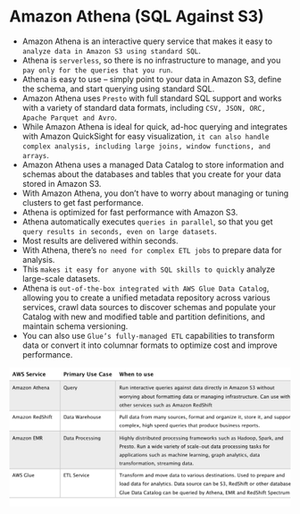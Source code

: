 # Amazon Athena (SQL Against S3)

- Amazon Athena is an interactive query service that makes it easy to `analyze data in Amazon S3 using standard SQL`.
- Athena is `serverless`, so there is no infrastructure to manage, and you `pay only for the queries that you run`.
- Athena is easy to use – simply point to your data in Amazon S3, define the schema, and start querying using standard SQL.
- Amazon Athena uses `Presto` with full standard SQL support and works with a variety of standard data formats, including `CSV, JSON, ORC, Apache Parquet and Avro`.
- While Amazon Athena is ideal for quick, ad-hoc querying and integrates with Amazon QuickSight for easy visualization, `it can also handle complex analysis, including large joins, window functions, and arrays`.
- Amazon Athena uses a managed Data Catalog to store information and schemas about the databases and tables that you create for your data stored in Amazon S3.
- With Amazon Athena, you don’t have to worry about managing or tuning clusters to get fast performance.
- Athena is optimized for fast performance with Amazon S3.
- Athena automatically executes `queries in parallel`, so that you get `query results in seconds, even on large datasets`.
- Most results are delivered within seconds.
- With Athena, there’s `no need for complex ETL jobs` to prepare data for analysis.
- This `makes it easy for anyone with SQL skills to quickly` analyze large-scale datasets.
- Athena is `out-of-the-box integrated with AWS Glue Data Catalog`, allowing you to create a unified metadata repository across various services, crawl data sources to discover schemas and populate your Catalog with new and modified table and partition definitions, and maintain schema versioning.
- You can also use `Glue’s fully-managed ETL` capabilities to transform data or convert it into columnar formats to optimize cost and improve performance.

![alt text](./images/Analytics-and-Query-Services.jpg "Auto Scaling")
